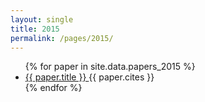```yaml
---
layout: single
title: 2015
permalink: /pages/2015/
---
```


<ul>
<!-- TODO generate pages and navigation https://jekyllrb.com/docs/plugins/generators/ or hardcode everything to deploy faster - better -->
    {% for paper in site.data.papers_2015 %}
      <li>
        <a href="{{ paper.url }}">
            {{ paper.title }}
        </a> {{ paper.cites }}
      </li>
    {% endfor %}
</ul>
